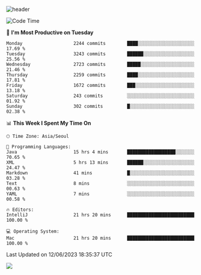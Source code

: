 ![header](https://capsule-render.vercel.app/api?type=Egg&color=timeAuto&height=300&section=header&text=PoPo&fontSize=90&animation=fadeIn)

  <!--START_SECTION:waka-->
![Code Time](http://img.shields.io/badge/Code%20Time-904%20hrs%203%20mins-blue)

📅 **I'm Most Productive on Tuesday** 

```text
Monday                   2244 commits        ████░░░░░░░░░░░░░░░░░░░░░   17.69 % 
Tuesday                  3243 commits        ██████░░░░░░░░░░░░░░░░░░░   25.56 % 
Wednesday                2723 commits        █████░░░░░░░░░░░░░░░░░░░░   21.46 % 
Thursday                 2259 commits        ████░░░░░░░░░░░░░░░░░░░░░   17.81 % 
Friday                   1672 commits        ███░░░░░░░░░░░░░░░░░░░░░░   13.18 % 
Saturday                 243 commits         ░░░░░░░░░░░░░░░░░░░░░░░░░   01.92 % 
Sunday                   302 commits         █░░░░░░░░░░░░░░░░░░░░░░░░   02.38 % 
```


📊 **This Week I Spent My Time On** 

```text
🕑︎ Time Zone: Asia/Seoul

💬 Programming Languages: 
Java                     15 hrs 4 mins       ██████████████████░░░░░░░   70.65 % 
XML                      5 hrs 13 mins       ██████░░░░░░░░░░░░░░░░░░░   24.47 % 
Markdown                 41 mins             █░░░░░░░░░░░░░░░░░░░░░░░░   03.28 % 
Text                     8 mins              ░░░░░░░░░░░░░░░░░░░░░░░░░   00.63 % 
YAML                     7 mins              ░░░░░░░░░░░░░░░░░░░░░░░░░   00.58 % 

🔥 Editors: 
IntelliJ                 21 hrs 20 mins      █████████████████████████   100.00 % 

💻 Operating System: 
Mac                      21 hrs 20 mins      █████████████████████████   100.00 % 
```


 Last Updated on 12/06/2023 18:35:37 UTC
<!--END_SECTION:waka-->



<img src="https://capsule-render.vercel.app/api?type=Egg&color=timeAuto&height=300&section=footer&text=PoPo&fontSize=90&animation=fadeIn&reversal=true" />
